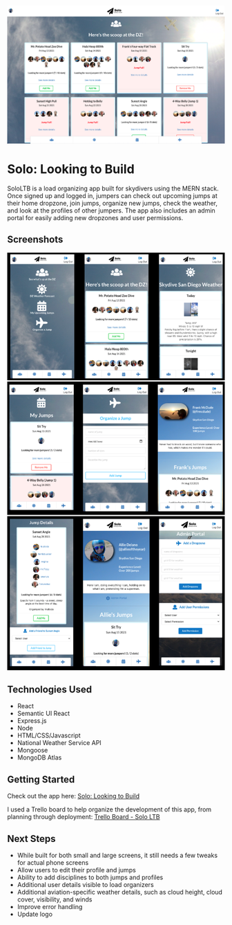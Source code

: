 ![dz feed](src/images/dzfeed.png)

# Solo: Looking to Build 
SoloLTB is a load organizing app built for skydivers using the MERN stack. Once signed up and logged in, jumpers can check out upcoming jumps at their home dropzone, join jumps, organize new jumps, check the weather, and look at the profiles of other jumpers. The app also includes an admin portal for easily adding new dropzones and user permissions.


## Screenshots
![first row](src/images/first_row.png)
![second row](src/images/second_row.png)
![third row](src/images/third_row.png)

## Technologies Used
* React
* Semantic UI React
* Express.js
* Node
* HTML/CSS/Javascript
* National Weather Service API
* Mongoose
* MongoDB Atlas

## Getting Started
Check out the app here: [Solo: Looking to Build](https://sololtb.herokuapp.com/)

I used a Trello board to help organize the development of this app, from planning through deployment: [Trello Board - Solo LTB](https://trello.com/b/IjHBTxH9/project-4-solo-ltb)

## Next Steps
* While built for both small and large screens, it still needs a few tweaks for actual phone screens
* Allow users to edit their profile and jumps
* Ability to add disciplines to both jumps and profiles
* Additional user details visible to load organizers
* Additional aviation-specific weather details, such as cloud height, cloud cover, visibility, and winds
* Improve error handling
* Update logo 